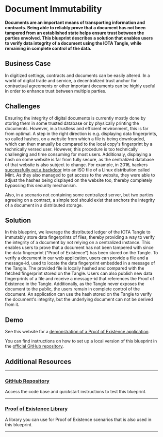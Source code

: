 # Document Immutability

**Documents are an important means of transporting information and contracts. Being able to reliably prove that a document has not been tampered from an established state helps ensure trust between the parties envolved. This blueprint describes a solution that enables users to verify data integrity of a document using the IOTA Tangle, while remaining in complete control of the data.**

## Business Case

In digitized settings, contracts and documents can be easily altered. In a world of digital trade and service, a decentralized trust anchor for contractual agreements or other important documents can be highly useful in order to enhance trust between multiple parties.

## Challenges

Ensuring the integrity of digital documents is currently mostly done by storing them in some trusted database or by physically printing the documents. However, in a trustless and efficient environment, this is far from optimal.
A step in the right direction is e.g. displaying data fingerprints, so called hashes, on a website from which a file is being downloaded, which can then manually be compared to the local copy's fingerprint by a technically versed user. 
However, this procedure is too technically challenging and time consuming for most users. Additionaly, displaying a hash on some website is far from fully secure, as the centralized database of that website is also subject to change. For example, in 2016, hackers [successfully put a backdoor](https://blog.linuxmint.com/?p=2994) into an ISO file of a Linux distribution called Mint. As they also managed to get access to the website, they were able to adjust the hashes being displayed on the website too, thereby completely bypassing this security mechanism.

Also, in a scenario not containing some centralized server, but two parties agreeing on a contract, a simple tool should exist that anchors the integrity of a document in a distributed storage. 


## Solution

In this blueprint, we leverage the distributed ledger of the IOTA Tangle to immutably store data fingerprints of files, thereby providing a way to verify the integrity of a document by not relying on a centralized instance. 
This enables users to prove that a document has not been tampered with since the data fingerprint ("Proof of Existence") has been stored on the Tangle.
To verify a document in our web application, users can provide a file and a message-id, used to locate the data fingerprint embedded in a message of the Tangle. The provided file is locally hashed and compared with the fetched fingerprint stored on the Tangle.
Users can also publish new data fingerprints of a file and receive a message-id that references the Proof of Existence in the Tangle.
Additionally, as the Tangle never exposes the document to the public, the users remain in complete control of the document. An application can use the hash stored on the Tangle to verify the document's integrity, but the underlying document can not be derived from it. 


## Demo

See this website for a [demonstration of a Proof of Existence application](https://iota-poex.dag.sh/).

You can find instructions on how to set up a local version of this blueprint in the [official GitHub repository](https://github.com/iotaledger/poc-document-immutable-blueprint).

## Additional Resources

---------------
### [GitHub Repository](https://github.com/iotaledger/poc-document-immutable-blueprint)

Access the code base and quickstart instructions to test this blueprint.

---

### [Proof of Existence Library](https://www.npmjs.com/package/@iota/poex-tool)

A library you can use for Proof of Existence scenarios that is also used in this blueprint.

---------------

